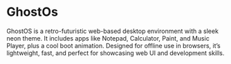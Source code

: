 # GhostOs
GhostOS is a retro-futuristic web-based desktop environment with a sleek neon theme. It includes apps like Notepad, Calculator, Paint, and Music Player, plus a cool boot animation. Designed for offline use in browsers, it’s lightweight, fast, and perfect for showcasing web UI and development skills.
